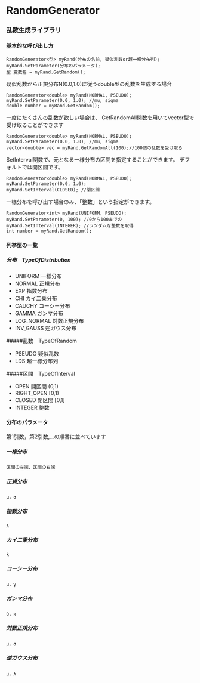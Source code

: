 RandomGenerator
===============

### 乱数生成ライブラリ

#### 基本的な呼び出し方
    RandomGenerator<型> myRand(分布の名前, 疑似乱数or超一様分布列);
    myRand.SetParameter(分布のパラメータ);
    型 変数名 = myRand.GetRandom();

疑似乱数から正規分布N(0.0,1.0)に従うdouble型の乱数を生成する場合

    RandomGenerator<double> myRand(NORMAL, PSEUDO);
    myRand.SetParameter(0.0, 1.0); //mu, sigma
    double number = myRand.GetRandom();

一度にたくさんの乱数が欲しい場合は、
GetRandomAll関数を用いてvector型で受け取ることができます

    RandomGenerator<double> myRand(NORMAL, PSEUDO);
    myRand.SetParameter(0.0, 1.0); //mu, sigma
    vector<double> vec = myRand.GetRandomAll(100);//100個の乱数を受け取る

SetInterval関数で、元となる一様分布の区間を指定することができます。
デフォルトでは開区間です。

    RandomGenerator<double> myRand(NORMAL, PSEUDO);
    myRand.SetParameter(0.0, 1.0);
    myRand.SetInterval(CLOSED); //閉区間

一様分布を呼び出す場合のみ、「整数」という指定ができます。

    RandomGenerator<int> myRand(UNIFORM, PSEUDO);
    myRand.SetParameter(0, 100); //0から100までの
    myRand.SetInterval(INTEGER); //ランダムな整数を取得
    int number = myRand.GetRandom();

  

#### 列挙型の一覧
##### 分布　TypeOfDistribution
* UNIFORM     一様分布
* NORMAL      正規分布
* EXP         指数分布
* CHI         カイ二乗分布
* CAUCHY      コーシー分布
* GAMMA       ガンマ分布
* LOG_NORMAL  対数正規分布
* INV_GAUSS   逆ガウス分布

#####乱数　TypeOfRandom
* PSEUDO      疑似乱数
* LDS         超一様分布列

#####区間　TypeOfInterval
* OPEN        開区間 (0,1)
* RIGHT_OPEN  [0,1)
* CLOSED      閉区間 [0,1]
* INTEGER     整数

  
  
#### 分布のパラメータ
第1引数，第2引数,…の順番に並べています
##### 一様分布
`区間の左端，区間の右端`
##### 正規分布
`μ，σ`
##### 指数分布
`λ`
##### カイ二乗分布
`k`
##### コーシー分布
`μ，γ`
##### ガンマ分布
`θ，κ`
##### 対数正規分布
`μ，σ`
##### 逆ガウス分布
`μ，λ`






